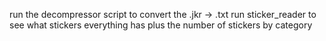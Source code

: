 run the decompressor script to convert the .jkr -> .txt
run sticker_reader to see what stickers everything has plus the number of stickers by category
